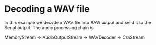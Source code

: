 # Decoding a WAV file

In this example we decode a WAV file into RAW output and send it to the Serial output. The audio processing chain is:
 
MemoryStream -> AudioOutputStream -> WAVDecoder -> CsvStream
